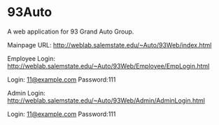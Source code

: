 # 93Auto
A web application for 93 Grand Auto Group. 

Mainpage URL: http://weblab.salemstate.edu/~Auto/93Web/index.html

Employee Login: http://weblab.salemstate.edu/~Auto/93Web/Employee/EmpLogin.html

Login: 11@example.com Password:111

Admin Login: http://weblab.salemstate.edu/~Auto/93Web/Admin/AdminLogin.html

Login: 11@example.com Password:111
